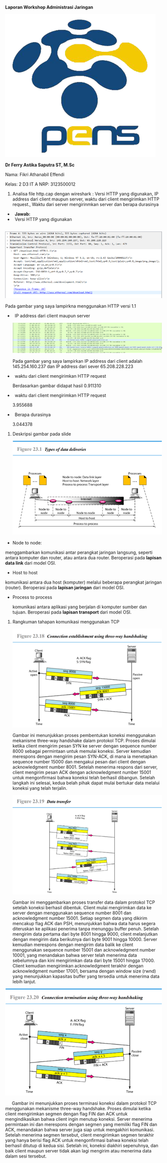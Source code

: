 ﻿<a name="_hlk175774388"></a>**Laporan Workshop Administrasi Jaringan**

![](images\gambar001.png)

**Dr Ferry Astika Saputra ST, M.Sc**

Nama: Fikri Athanabil Effendi

Kelas: 2 D3 IT A NRP: 3123500012

1. Analisa file http.cap dengan wireshark : Versi HTTP yang digunakan, IP address dari client maupun server, waktu dari client mengirimkan HTTP request., Waktu dari server mengirinmkan server dan berapa durasinya

- ` `**Jawab:**
- ` `Versi HTTP yang digunakan

`	`![](images\gambar002.png)

Pada gambar yang saya lampirkna menggunakan HTTP versi 1.1

- ` `IP address dari client maupun server

  ![](images\gambar003.png)

  Pada gambar yang saya lampirkan IP address dari client adalah 145.254.160.237 dan IP address dari sever 65.208.228.223

- ` `waktu dari client mengirimkan HTTP request

  Berdasarkan gambar didapat hasil 0.911310

- ` `waktu dari client mengirimkan HTTP request

  3\.955688

- ` `Berapa durasinya

  3\.044378

1. Deskripsi gambar pada slide

   ![](images\gambar004.png)

- Node to node:

menggambarkan komunikasi antar perangkat jaringan langsung, seperti antara komputer dan router, atau antara dua router. Beroperasi pada **lapisan data link** dari model OSI.

- Host to host

komunikasi antara dua host (komputer) melalui beberapa perangkat jaringan (router). Beroperasi pada **lapisan jaringan** dari model OSI.

- Process to process

  komunikasi antara aplikasi yang berjalan di komputer sumber dan tujuan. Beroperasi pada **lapisan transport** dari model OSI.

1. Rangkuman tahapan komunikasi menggunakan TCP

   ![](images\gambar005.png)

   Gambar ini menunjukkan proses pembentukan koneksi menggunakan mekanisme three-way handshake dalam protokol TCP. Proses dimulai ketika client mengirim pesan SYN ke server dengan sequence number 8000 sebagai permintaan untuk memulai koneksi. Server kemudian merespons dengan mengirim pesan SYN-ACK, di mana ia menetapkan sequence number 15000 dan mengakui pesan dari client dengan acknowledgment number 8001. Setelah menerima respons dari server, client mengirim pesan ACK dengan acknowledgment number 15001 untuk mengonfirmasi bahwa koneksi telah berhasil dibangun. Setelah langkah ini selesai, kedua belah pihak dapat mulai bertukar data melalui koneksi yang telah terjalin.

   ![](images\gambar006.png)

   Gambar ini menggambarkan proses transfer data dalam protokol TCP setelah koneksi berhasil dibentuk. Client mulai mengirimkan data ke server dengan menggunakan sequence number 8001 dan acknowledgment number 15001. Setiap segmen data yang dikirim mencakup flag ACK dan PSH, menunjukkan bahwa data harus segera diteruskan ke aplikasi penerima tanpa menunggu buffer penuh. Setelah mengirim data pertama dari byte 8001 hingga 9000, client melanjutkan dengan mengirim data berikutnya dari byte 9001 hingga 10000. Server kemudian merespons dengan mengirim data balik ke client menggunakan sequence number 15001 dan acknowledgment number 10001, yang menandakan bahwa server telah menerima data sebelumnya dan kini mengirimkan data dari byte 15001 hingga 17000. Client kemudian mengirimkan acknowledgment terakhir dengan acknowledgment number 17001, bersama dengan window size (rwnd) yang menunjukkan kapasitas buffer yang tersedia untuk menerima data lebih lanjut.

![](images\gambar007.png)

`	`Gambar ini menunjukkan proses terminasi koneksi dalam protokol TCP menggunakan mekanisme three-way handshake. Proses dimulai ketika client mengirimkan segmen dengan flag FIN dan ACK untuk mengindikasikan bahwa client ingin menutup koneksi. Server menerima permintaan ini dan merespons dengan segmen yang memiliki flag FIN dan ACK, menandakan bahwa server juga siap untuk mengakhiri komunikasi. Setelah menerima segmen tersebut, client mengirimkan segmen terakhir yang hanya berisi flag ACK untuk mengonfirmasi bahwa koneksi telah berhasil ditutup di kedua sisi. Setelah ini, koneksi diakhiri sepenuhnya, dan baik client maupun server tidak akan lagi mengirim atau menerima data dalam sesi tersebut.
